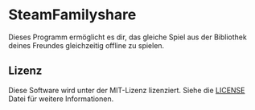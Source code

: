 ﻿# SteamFamilyshare

Dieses Programm ermöglicht es dir, das gleiche Spiel aus der Bibliothek deines Freundes gleichzeitig offline zu spielen.

## Lizenz

Diese Software wird unter der MIT-Lizenz lizenziert. Siehe die [LICENSE](LICENSE) Datei für weitere Informationen.
